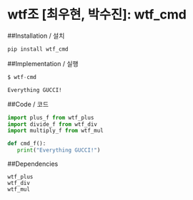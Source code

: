 # wtf조 [최우현, 박수진]: wtf_cmd

##Installation / 설치
```py
pip install wtf_cmd
```

##Implementation / 실행
```py
$ wtf-cmd
```

```
Everything GUCCI!
```

##Code / 코드
```py
import plus_f from wtf_plus
import divide_f from wtf_div
import multiply_f from wtf_mul

def cmd_f():
   print("Everything GUCCI!")
```

##Dependencies
```
wtf_plus
wtf_div
wtf_mul
```
